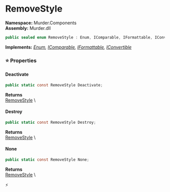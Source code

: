 # RemoveStyle

**Namespace:** Murder.Components \
**Assembly:** Murder.dll

```csharp
public sealed enum RemoveStyle : Enum, IComparable, IFormattable, IConvertible
```

**Implements:** _[Enum](https://learn.microsoft.com/en-us/dotnet/api/System.Enum?view=net-7.0), [IComparable](https://learn.microsoft.com/en-us/dotnet/api/System.IComparable?view=net-7.0), [IFormattable](https://learn.microsoft.com/en-us/dotnet/api/System.IFormattable?view=net-7.0), [IConvertible](https://learn.microsoft.com/en-us/dotnet/api/System.IConvertible?view=net-7.0)_

### ⭐ Properties
#### Deactivate
```csharp
public static const RemoveStyle Deactivate;
```

**Returns** \
[RemoveStyle](../../Murder/Components/RemoveStyle.html) \
#### Destroy
```csharp
public static const RemoveStyle Destroy;
```

**Returns** \
[RemoveStyle](../../Murder/Components/RemoveStyle.html) \
#### None
```csharp
public static const RemoveStyle None;
```

**Returns** \
[RemoveStyle](../../Murder/Components/RemoveStyle.html) \


⚡